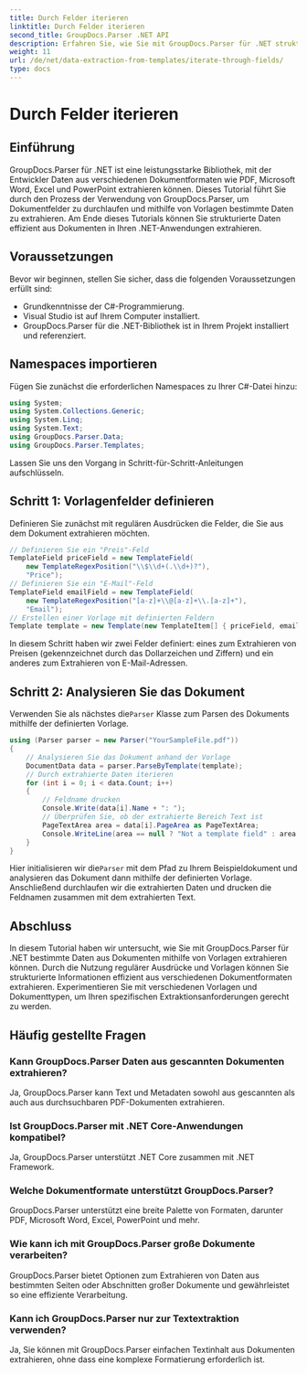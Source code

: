 ```yaml
---
title: Durch Felder iterieren
linktitle: Durch Felder iterieren
second_title: GroupDocs.Parser .NET API
description: Erfahren Sie, wie Sie mit GroupDocs.Parser für .NET strukturierte Daten aus Dokumenten extrahieren. Erweitern Sie Ihre .NET-Anwendungen mit Funktionen zur Dokumentdatenextraktion.
weight: 11
url: /de/net/data-extraction-from-templates/iterate-through-fields/
type: docs
---
```

# Durch Felder iterieren

## Einführung
GroupDocs.Parser für .NET ist eine leistungsstarke Bibliothek, mit der Entwickler Daten aus verschiedenen Dokumentformaten wie PDF, Microsoft Word, Excel und PowerPoint extrahieren können. Dieses Tutorial führt Sie durch den Prozess der Verwendung von GroupDocs.Parser, um Dokumentfelder zu durchlaufen und mithilfe von Vorlagen bestimmte Daten zu extrahieren. Am Ende dieses Tutorials können Sie strukturierte Daten effizient aus Dokumenten in Ihren .NET-Anwendungen extrahieren.
## Voraussetzungen
Bevor wir beginnen, stellen Sie sicher, dass die folgenden Voraussetzungen erfüllt sind:
- Grundkenntnisse der C#-Programmierung.
- Visual Studio ist auf Ihrem Computer installiert.
- GroupDocs.Parser für die .NET-Bibliothek ist in Ihrem Projekt installiert und referenziert.

## Namespaces importieren
Fügen Sie zunächst die erforderlichen Namespaces zu Ihrer C#-Datei hinzu:
```csharp
using System;
using System.Collections.Generic;
using System.Linq;
using System.Text;
using GroupDocs.Parser.Data;
using GroupDocs.Parser.Templates;
```
Lassen Sie uns den Vorgang in Schritt-für-Schritt-Anleitungen aufschlüsseln.
## Schritt 1: Vorlagenfelder definieren
Definieren Sie zunächst mit regulären Ausdrücken die Felder, die Sie aus dem Dokument extrahieren möchten.
```csharp
// Definieren Sie ein "Preis"-Feld
TemplateField priceField = new TemplateField(
    new TemplateRegexPosition("\\$\\d+(.\\d+)?"),
    "Price");
// Definieren Sie ein "E-Mail"-Feld
TemplateField emailField = new TemplateField(
    new TemplateRegexPosition("[a-z]+\\@[a-z]+\\.[a-z]+"),
    "Email");
// Erstellen einer Vorlage mit definierten Feldern
Template template = new Template(new TemplateItem[] { priceField, emailField });
```
In diesem Schritt haben wir zwei Felder definiert: eines zum Extrahieren von Preisen (gekennzeichnet durch das Dollarzeichen und Ziffern) und ein anderes zum Extrahieren von E-Mail-Adressen.
## Schritt 2: Analysieren Sie das Dokument
 Verwenden Sie als nächstes die`Parser` Klasse zum Parsen des Dokuments mithilfe der definierten Vorlage.
```csharp
using (Parser parser = new Parser("YourSampleFile.pdf"))
{
    // Analysieren Sie das Dokument anhand der Vorlage
    DocumentData data = parser.ParseByTemplate(template);
    // Durch extrahierte Daten iterieren
    for (int i = 0; i < data.Count; i++)
    {
        // Feldname drucken
        Console.Write(data[i].Name + ": ");
        // Überprüfen Sie, ob der extrahierte Bereich Text ist
        PageTextArea area = data[i].PageArea as PageTextArea;
        Console.WriteLine(area == null ? "Not a template field" : area.Text);
    }
}
```
 Hier initialisieren wir die`Parser` mit dem Pfad zu Ihrem Beispieldokument und analysieren das Dokument dann mithilfe der definierten Vorlage. Anschließend durchlaufen wir die extrahierten Daten und drucken die Feldnamen zusammen mit dem extrahierten Text.
## Abschluss
In diesem Tutorial haben wir untersucht, wie Sie mit GroupDocs.Parser für .NET bestimmte Daten aus Dokumenten mithilfe von Vorlagen extrahieren können. Durch die Nutzung regulärer Ausdrücke und Vorlagen können Sie strukturierte Informationen effizient aus verschiedenen Dokumentformaten extrahieren. Experimentieren Sie mit verschiedenen Vorlagen und Dokumenttypen, um Ihren spezifischen Extraktionsanforderungen gerecht zu werden.

## Häufig gestellte Fragen
### Kann GroupDocs.Parser Daten aus gescannten Dokumenten extrahieren?
Ja, GroupDocs.Parser kann Text und Metadaten sowohl aus gescannten als auch aus durchsuchbaren PDF-Dokumenten extrahieren.
### Ist GroupDocs.Parser mit .NET Core-Anwendungen kompatibel?
Ja, GroupDocs.Parser unterstützt .NET Core zusammen mit .NET Framework.
### Welche Dokumentformate unterstützt GroupDocs.Parser?
GroupDocs.Parser unterstützt eine breite Palette von Formaten, darunter PDF, Microsoft Word, Excel, PowerPoint und mehr.
### Wie kann ich mit GroupDocs.Parser große Dokumente verarbeiten?
GroupDocs.Parser bietet Optionen zum Extrahieren von Daten aus bestimmten Seiten oder Abschnitten großer Dokumente und gewährleistet so eine effiziente Verarbeitung.
### Kann ich GroupDocs.Parser nur zur Textextraktion verwenden?
Ja, Sie können mit GroupDocs.Parser einfachen Textinhalt aus Dokumenten extrahieren, ohne dass eine komplexe Formatierung erforderlich ist.